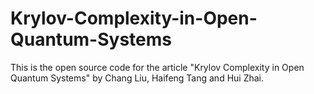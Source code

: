 # Krylov-Complexity-in-Open-Quantum-Systems
This is the open source code for the article "Krylov Complexity in Open Quantum Systems" by Chang Liu, Haifeng Tang and Hui Zhai.
